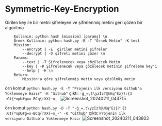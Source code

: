 # Symmetric-Key-Encryption
Girilen key ile bir metni şifreleyen ve şifrelenmiş metini geri çözen bir algoritma


        Kullanım: python hash [mission] [params] \n
        Örnek Kullanım: python hash.py -E -T "Örnek Metin" -K test
        Mission:
            --encrypt | -E  girilen metini şifreler
            --decrypt | -D şifreli metini çözer \n
        Params:
            --text | -T Şifrelenecek veya çözülecek Metin
            --key | -K Şifrelenecek veya çözülecek metinin şifreleme key'i 
            --help | -H \n
        Return:
            Mission'a göre şifrelenmiş metin veya çözülmüş metin

örn komut 
<code>python hash.py -E -T "Projenin ilk versiyonu Github'a Yüklenmeye Hazır" -K "Github"</code>
çıktı:
<code>-ğ_=,t\yzİz?@UKq^Ez}?:{3
:Gt{*xpU#g=x-BCq{rXX(~o_-</code>
![Screenshot_20240211_043715](https://github.com/atalhatabak/Symmetric-Key-Encryption/assets/56918326/0e83cefd-ee40-4cd7-b5ff-cebaaaa2b56f)

örn komut 
<code>python hash.py -D -T "-ğ_=,t\yzİz?@UKq^Ez}?:{3
:Gt{*xpU#g=x-BCq{rXX(~o_-" -K "Github"</code>
çıktı:
<code>Projenin ilk versiyonu Github'a Yüklenmeye Hazır</code>
![Screenshot_20240211_043803](https://github.com/atalhatabak/Symmetric-Key-Encryption/assets/56918326/d4ebc952-887f-4b83-acca-1aec2527e276)
